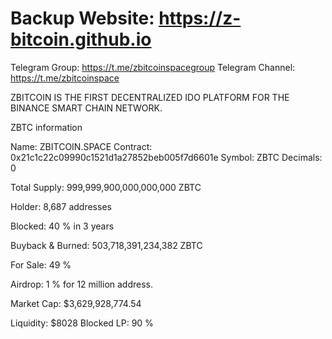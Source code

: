 # Backup Website: https://z-bitcoin.github.io
Telegram Group: https://t.me/zbitcoinspacegroup
Telegram Channel: https://t.me/zbitcoinspace

ZBITCOIN IS THE FIRST DECENTRALIZED IDO PLATFORM FOR THE BINANCE SMART CHAIN NETWORK.



ZBTC information

Name: ZBITCOIN.SPACE
Contract: 0x21c1c22c09990c1521d1a27852beb005f7d6601e
Symbol: ZBTC
Decimals: 0

Total Supply:
999,999,900,000,000,000 ZBTC

Holder: 
8,687 addresses

Blocked: 40 % in 3 years

Buyback & Burned: 503,718,391,234,382 ZBTC

For Sale: 49 %

Airdrop: 1 % for 12 million address.

Market Cap:
$3,629,928,774.54

Liquidity: $8028
Blocked LP: 90 % 


